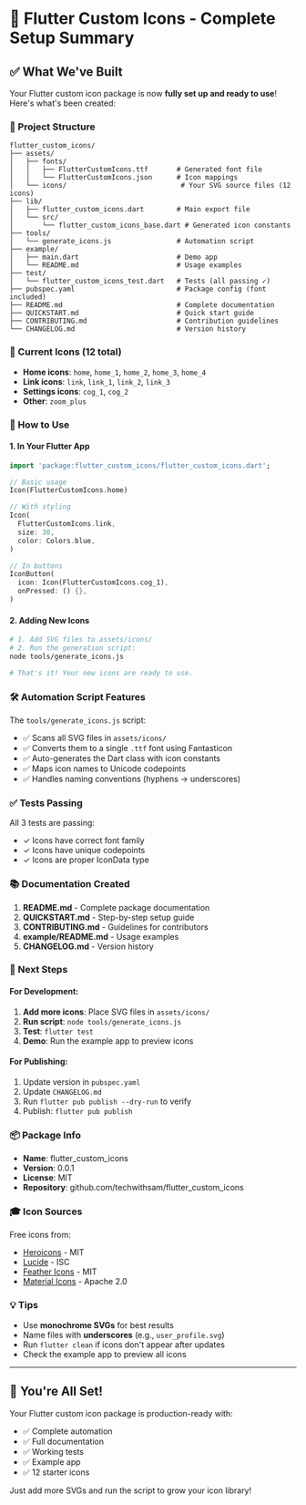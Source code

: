 # 🎉 Flutter Custom Icons - Complete Setup Summary

## ✅ What We've Built

Your Flutter custom icon package is now **fully set up and ready to use**! Here's what's been created:

### 📁 Project Structure

```
flutter_custom_icons/
├── assets/
│   ├── fonts/
│   │   ├── FlutterCustomIcons.ttf       # Generated font file
│   │   └── FlutterCustomIcons.json      # Icon mappings
│   └── icons/                            # Your SVG source files (12 icons)
├── lib/
│   ├── flutter_custom_icons.dart        # Main export file
│   └── src/
│       └── flutter_custom_icons_base.dart # Generated icon constants
├── tools/
│   └── generate_icons.js                # Automation script
├── example/
│   ├── main.dart                        # Demo app
│   └── README.md                        # Usage examples
├── test/
│   └── flutter_custom_icons_test.dart   # Tests (all passing ✓)
├── pubspec.yaml                         # Package config (font included)
├── README.md                            # Complete documentation
├── QUICKSTART.md                        # Quick start guide
├── CONTRIBUTING.md                      # Contribution guidelines
└── CHANGELOG.md                         # Version history
```

### 🎨 Current Icons (12 total)

- **Home icons**: `home`, `home_1`, `home_2`, `home_3`, `home_4`
- **Link icons**: `link`, `link_1`, `link_2`, `link_3`
- **Settings icons**: `cog_1`, `cog_2`
- **Other**: `zoom_plus`

### 🚀 How to Use

#### 1. In Your Flutter App

```dart
import 'package:flutter_custom_icons/flutter_custom_icons.dart';

// Basic usage
Icon(FlutterCustomIcons.home)

// With styling
Icon(
  FlutterCustomIcons.link,
  size: 30,
  color: Colors.blue,
)

// In buttons
IconButton(
  icon: Icon(FlutterCustomIcons.cog_1),
  onPressed: () {},
)
```

#### 2. Adding New Icons

```bash
# 1. Add SVG files to assets/icons/
# 2. Run the generation script:
node tools/generate_icons.js

# That's it! Your new icons are ready to use.
```

### 🛠️ Automation Script Features

The `tools/generate_icons.js` script:
- ✅ Scans all SVG files in `assets/icons/`
- ✅ Converts them to a single `.ttf` font using Fantasticon
- ✅ Auto-generates the Dart class with icon constants
- ✅ Maps icon names to Unicode codepoints
- ✅ Handles naming conventions (hyphens → underscores)

### ✅ Tests Passing

All 3 tests are passing:
- ✓ Icons have correct font family
- ✓ Icons have unique codepoints
- ✓ Icons are proper IconData type

### 📚 Documentation Created

1. **README.md** - Complete package documentation
2. **QUICKSTART.md** - Step-by-step setup guide
3. **CONTRIBUTING.md** - Guidelines for contributors
4. **example/README.md** - Usage examples
5. **CHANGELOG.md** - Version history

### 🎯 Next Steps

#### For Development:
1. **Add more icons**: Place SVG files in `assets/icons/`
2. **Run script**: `node tools/generate_icons.js`
3. **Test**: `flutter test`
4. **Demo**: Run the example app to preview icons

#### For Publishing:
1. Update version in `pubspec.yaml`
2. Update `CHANGELOG.md`
3. Run `flutter pub publish --dry-run` to verify
4. Publish: `flutter pub publish`

### 📦 Package Info

- **Name**: flutter_custom_icons
- **Version**: 0.0.1
- **License**: MIT
- **Repository**: github.com/techwithsam/flutter_custom_icons

### 🎓 Icon Sources

Free icons from:
- [Heroicons](https://heroicons.com/) - MIT
- [Lucide](https://lucide.dev/) - ISC
- [Feather Icons](https://feathericons.com/) - MIT
- [Material Icons](https://fonts.google.com/icons) - Apache 2.0

### 💡 Tips

- Use **monochrome SVGs** for best results
- Name files with **underscores** (e.g., `user_profile.svg`)
- Run `flutter clean` if icons don't appear after updates
- Check the example app to preview all icons

---

## 🎉 You're All Set!

Your Flutter custom icon package is production-ready with:
- ✅ Complete automation
- ✅ Full documentation
- ✅ Working tests
- ✅ Example app
- ✅ 12 starter icons

Just add more SVGs and run the script to grow your icon library!
